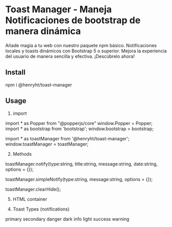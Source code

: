# Toast Manager - Maneja Notificaciones de bootstrap de manera dinámica

Añade magia a tu web con nuestro paquete npm básico. Notificaciones locales y toasts dinámicos con Bootstrap 5 o superior. Mejora la experiencia del usuario de manera sencilla y efectiva. ¡Descúbrelo ahora!

## Install

npm i @henryht/toast-manager

## Usage

1. import

import * as Popper from "@popperjs/core"
window.Popper = Popper;
import * as bootstrap from 'bootstrap';
window.bootstrap = bootstrap;

import * as toastManager from '@henryht/toast-manager';
window.toastManager = toastManager;

2. Methods

toastManager.notify(type:string, title:string, message:string, date:string, options = {});

toastManager.simpleNotify(type:string, message:string, options = {});

toastManager.clearHide();

5. HTML container

<div class="toast-container position-reelative top-2 end-0 p-3" id="toast-container" style="z-index: 9999">
</div>

4. Toast Types (notifications)

primary 
secondary 
danger
dark
info
light
success
warning